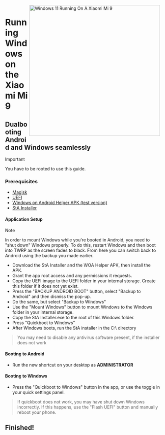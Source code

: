 <img align="right" src="https://raw.githubusercontent.com/woacepheus/Port-Windows-11-Xiaomi-Mi-9/main/cepheus.png" width="425" alt="Windows 11 Running On A Xiaomi Mi 9">

# Running Windows on the Xiaomi Mi 9

## Dualbooting Android and Windows seamlessly
> [!IMPORTANT]
> You have to be rooted to use this guide.

### Prerequisites
- [Magisk](https://github.com/topjohnwu/Magisk/releases/latest)
- [UEFI](https://github.com/qaz6750/XiaoMi9-Drivers/releases)
- [Windows on Android Helper APK (test version)](https://t.me/WinOnMi9/328)
- [StA Installer](https://github.com/woa-vayu/Port-Windows-11-POCO-X3-Pro/releases/dualboot)

#### Application Setup
> [!NOTE]
>
> In order to mount Windows while you're booted in Android, you need to "shut down" Windows properly. To do this, restart Windows and then boot into TWRP as the screen fades to black. From here you can switch back to Android using the backup you made earlier.

- Download the StA Installer and the WOA Helper APK, then install the APK.
- Grant the app root access and any permissions it requests.
- Copy the UEFI image to the UEFI folder in your internal storage. Create this folder if it does not yet exist.
- Press the "BACKUP ANDROID BOOT" button, select "Backup to Android" and then dismiss the pop-up.
- Do the same, but select "Backup to Windows"
- Use the "Mount Windows" button to mount Windows to the Windows folder in your internal storage.
- Copy the StA Installer.exe to the root of this Windows folder.
- Press "Quickboot to Windows"
- After Windows boots, run the StA installer in the C:\ directory
> You may need to disable any antivirus software present, if the installer does not work

#### Booting to Android
  - Run the new shortcut on your desktop as **ADMINISTRATOR**

#### Booting to Windows
- Press the "Quickboot to Windows" button in the app, or use the toggle in your quick settings panel.

> If quickboot does not work, you may have shut down Windows incorrectly. If this happens, use the "Flash UEFI" button and manually reboot your phone.
  
## Finished!

